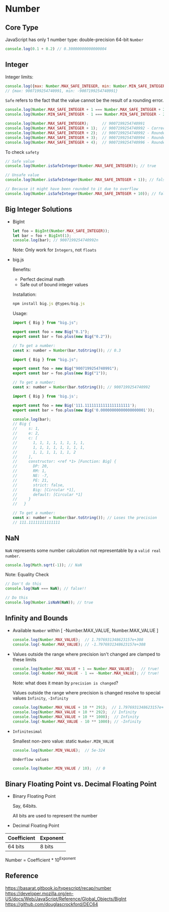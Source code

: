 # Number

## Core Type

JavaScript has only 1 number type: double-precision 64-bit `Number`

```JavaScript
console.log(0.1 + 0.2) // 0.30000000000000004
```

## Integer

Integer limits:

```JavaScript
console.log({max: Number.MAX_SAFE_INTEGER, min: Number.MIN_SAFE_INTEGER});
// {max: 9007199254740991, min: -9007199254740991}
```

`Safe` refers to the fact that the value cannot be the result of a rounding error.

```JavaScript
console.log(Number.MAX_SAFE_INTEGER + 1 === Number.MAX_SAFE_INTEGER + 2); // true!
console.log(Number.MIN_SAFE_INTEGER - 1 === Number.MIN_SAFE_INTEGER - 2); // true!

console.log(Number.MAX_SAFE_INTEGER);      // 9007199254740991
console.log(Number.MAX_SAFE_INTEGER + 1);  // 9007199254740992 - Correct
console.log(Number.MAX_SAFE_INTEGER + 2);  // 9007199254740992 - Rounded!
console.log(Number.MAX_SAFE_INTEGER + 3);  // 9007199254740994 - Rounded - correct by luck
console.log(Number.MAX_SAFE_INTEGER + 4);  // 9007199254740996 - Rounded!
```

To check `safety`

```JavaScript
// Safe value
console.log(Number.isSafeInteger(Number.MAX_SAFE_INTEGER)); // true

// Unsafe value
console.log(Number.isSafeInteger(Number.MAX_SAFE_INTEGER + 1)); // false

// Because it might have been rounded to it due to overflow
console.log(Number.isSafeInteger(Number.MAX_SAFE_INTEGER + 10)); // false
```

## Big Integer Solutions

* BigInt

  ```js
  let foo = BigInt(Number.MAX_SAFE_INTEGER));
  let bar = foo + BigInt(1);
  console.log(bar); // 9007199254740992n
  ```

  Note: Only work for `Integers`, not `floats`

* big.js

  Benefits:

  * Perfect decimal math
  * Safe out of bound integer values

  Installation:

  ```JavaScript
  npm install big.js @types/big.js
  ```

  Usage:

  ```js
  import { Big } from "big.js";
  
  export const foo = new Big("0.1");
  export const bar = foo.plus(new Big("0.2"));
  
  // To get a number:
  const x: number = Number(bar.toString()); // 0.3
  ```

  ```js
  import { Big } from "big.js";
  
  export const foo = new Big("9007199254740991");
  export const bar = foo.plus(new Big("1"));
  
  // To get a number:
  const x: number = Number(bar.toString()); // 9007199254740992
  ```

  

  ```JavaScript
  import { Big } from 'big.js';
  
  export const foo = new Big('111.11111111111111111111');
  export const bar = foo.plus(new Big('0.00000000000000000001'));
  
  console.log(bar);
  // Big {
  //     s: 1,
  //     e: 2,
  //     c: [
  //       1, 1, 1, 1, 1, 1, 1, 1,
  //       1, 1, 1, 1, 1, 1, 1, 1,
  //       1, 1, 1, 1, 1, 1, 2
  //     ],
  //     constructor: <ref *1> [Function: Big] {
  //       DP: 20,
  //       RM: 1,
  //       NE: -7,
  //       PE: 21,
  //       strict: false,
  //       Big: [Circular *1],
  //       default: [Circular *1]
  //     }
  //   }
  
  // To get a number:
  const x: number = Number(bar.toString()); // Loses the precision
  // 111.11111111111111
  ```

## NaN

`NaN` represents some number calculation not representable by a `valid real number`.

```JavaScript
console.log(Math.sqrt(-1)); // NaN
```

Note: Equality Check

```JavaScript
// Don't do this
console.log(NaN === NaN); // false!!

// Do this
console.log(Number.isNaN(NaN)); // true
```

## Infinity and Bounds

* Available `Number` within [ -Number.MAX_VALUE, Number.MAX_VALUE ] 

  ```JavaScript
  console.log(Number.MAX_VALUE);  // 1.7976931348623157e+308
  console.log(-Number.MAX_VALUE); // -1.7976931348623157e+308
  ```

* Values outside the range where precision isn't changed are clamped to these limits

  ```JavaScript
  console.log(Number.MAX_VALUE + 1 == Number.MAX_VALUE);   // true!
  console.log(-Number.MAX_VALUE - 1 == -Number.MAX_VALUE); // true!
  ```

  Note: what does it mean by `precision is changed`?

  Values outside the range where precision is changed resolve to special values `Infinity`, `-Infinity`

  ```JavaScript
  console.log(Number.MAX_VALUE + 10 ** 291);  // 1.7976931348623157e+308
  console.log(Number.MAX_VALUE + 10 ** 292);  // Infinity
  console.log(Number.MAX_VALUE + 10 ** 1000);  // Infinity
  console.log(-Number.MAX_VALUE - 10 ** 1000); // -Infinity
  ```

* `Infinitesimal`

  Smallest non-zero value: static `Number.MIN_VALUE`

  ```JavaScript
  console.log(Number.MIN_VALUE);  // 5e-324
  ```

  `Underflow values`

  ```js
  console.log(Number.MIN_VALUE / 10);  // 0
  ```

  

## Binary Floating Point vs. Decimal Floating Point

* Binary Floating Point

  Say, 64bits.

  All bits are used to represent the number

* Decimal Floating Point

| Coefficient | Exponent |
| ----------- | -------- |
| 64 bits     | 8 bits   |

Number = Coefficient * 10<sup>Exponent</sup>

## Reference 

https://basarat.gitbook.io/typescript/recap/number
https://developer.mozilla.org/en-US/docs/Web/JavaScript/Reference/Global_Objects/BigInt
https://github.com/douglascrockford/DEC64

